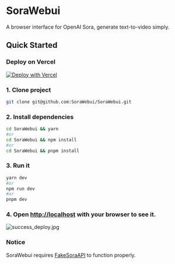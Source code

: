 # SoraWebui
A browser interface for OpenAI Sora, generate text-to-video simply.

## Quick Started

### Deploy on Vercel
[![Deploy with Vercel](https://vercel.com/button)](https://vercel.com/new/clone?repository-url=https%3A%2F%2Fgithub.com%2FSoraWebui%2FSoraWebui&project-name=SoraWebui&repository-name=SoraWebui&external-id=https%3A%2F%2Fgithub.com%2FSoraWebui%2FSoraWebui%2Ftree%2Fmain)

### 1. Clone project

```bash
git clone git@github.com:SoraWebui/SoraWebui.git
```

### 2. Install dependencies

```bash
cd SoraWebui && yarn
#or
cd SoraWebui && npm install
#or
cd SoraWebui && pnpm install
```

### 3. Run it

```bash
yarn dev
#or
npm run dev
#or
pnpm dev
```

### 4. Open [http://localhost](http://localhost) with your browser to see it.
![success_deploy.jpg](https://sorawebui.com/success_deploy.jpg)


### Notice
SoraWebui requires [FakeSoraAPI](https://github.com/SoraWebui/FakeSoraAPI) to function properly.
